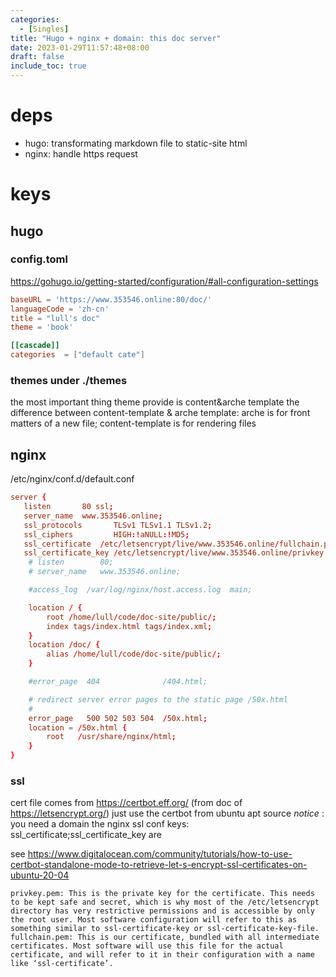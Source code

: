 ```yaml
---
categories: 
  - [Singles]
title: "Hugo + nginx + domain: this doc server"
date: 2023-01-29T11:57:48+08:00
draft: false
include_toc: true
---
```


# deps
* hugo: transformating markdown file to static-site html
* nginx: handle https request

# keys

## hugo

### config.toml

https://gohugo.io/getting-started/configuration/#all-configuration-settings
```toml
baseURL = 'https://www.353546.online:80/doc/'
languageCode = 'zh-cn'
title = "lull's doc"
theme = 'book'

[[cascade]]
categories  = ["default cate"]
```

### themes under ./themes
the most important thing theme provide is content&arche template 
    the difference between content-template & arche template: arche is for front matters of a new file; content-template is for rendering files

## nginx

/etc/nginx/conf.d/default.conf
```conf
server {
   listen       80 ssl;
   server_name  www.353546.online;
   ssl_protocols       TLSv1 TLSv1.1 TLSv1.2;
   ssl_ciphers         HIGH:!aNULL:!MD5;
   ssl_certificate  /etc/letsencrypt/live/www.353546.online/fullchain.pem;
   ssl_certificate_key /etc/letsencrypt/live/www.353546.online/privkey.pem;
    # listen        80;
    # server_name   www.353546.online;

    #access_log  /var/log/nginx/host.access.log  main;

    location / {
        root /home/lull/code/doc-site/public/;
        index tags/index.html tags/index.xml;
    }
    location /doc/ {
        alias /home/lull/code/doc-site/public/;
    }

    #error_page  404              /404.html;

    # redirect server error pages to the static page /50x.html
    #
    error_page   500 502 503 504  /50x.html;
    location = /50x.html {
        root   /usr/share/nginx/html;
    }
}
```

### ssl
cert file comes from https://certbot.eff.org/ (from doc of https://letsencrypt.org/)
just use the certbot from ubuntu apt source
*notice* : you need a domain
the nginx ssl conf keys: ssl_certificate;ssl_certificate_key are 

see https://www.digitalocean.com/community/tutorials/how-to-use-certbot-standalone-mode-to-retrieve-let-s-encrypt-ssl-certificates-on-ubuntu-20-04
```text
privkey.pem: This is the private key for the certificate. This needs to be kept safe and secret, which is why most of the /etc/letsencrypt directory has very restrictive permissions and is accessible by only the root user. Most software configuration will refer to this as something similar to ssl-certificate-key or ssl-certificate-key-file.
fullchain.pem: This is our certificate, bundled with all intermediate certificates. Most software will use this file for the actual certificate, and will refer to it in their configuration with a name like ‘ssl-certificate’.
```

